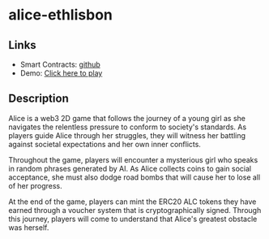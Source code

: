# alice-ethlisbon

## Links

* Smart Contracts: [github](https://github.com/Tisi22/alice-ethlisbon/tree/main/contracts)
* Demo: [Click here to play](https://gateway.lighthouse.storage/ipfs/QmNwcrt9zsUTSVsa2rzNi3JZPbdf1xUmBNpa26TNHLasBK/)

## Description

Alice is a web3 2D game that follows the journey of a young girl as she navigates the relentless pressure to conform to society's standards. As players guide Alice through her struggles, they will witness her battling against societal expectations and her own inner conflicts.

Throughout the game, players will encounter a mysterious girl who speaks in random phrases generated by AI. As Alice collects coins to gain social acceptance, she must also dodge road bombs that will cause her to lose all of her progress.

At the end of the game, players can mint the ERC20 ALC tokens they have earned through a voucher system that is cryptographically signed. Through this journey, players will come to understand that Alice's greatest obstacle was herself.